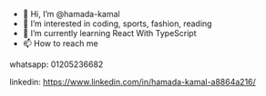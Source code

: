- 👋 Hi, I’m @hamada-kamal
- 👀 I’m interested in coding, sports, fashion, reading
- 🌱 I’m currently learning React With TypeScript
- 📫 How to reach me 

whatsapp: 01205236682

linkedin: https://www.linkedin.com/in/hamada-kamal-a8864a216/

<!---
hamada-kamal/hamada-kamal is a ✨ special ✨ repository because its `README.md` (this file) appears on your GitHub profile.
You can click the Preview link to take a look at your changes.
--->
